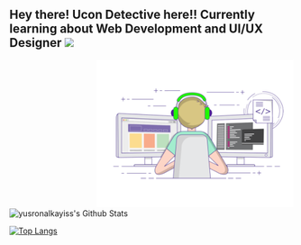 <h2> Hey there! Ucon Detective here!! Currently learning about Web Development and UI/UX Designer <img src="https://github.com/souvikguria98/souvikguria98/blob/master/Hi.gif" width="25"></h2>
<img align="right" alt="GIF" src="https://raw.githubusercontent.com/devSouvik/devSouvik/master/gif3.gif" width="350"/>





<br>

<img align="center" src="https://github-readme-stats.vercel.app/api?username=yusronalkayiss&include_all_commits=true&count_private=true&show_icons=true&line_height=20&title_color=3EC70B&icon_color=3EC70B&text_color=D3D3D3&bg_color=0,000000,2E0249" alt="yusronalkayiss's Github Stats">

</br>

[![Top Langs](https://github-readme-stats.vercel.app/api/top-langs/?username=yusronalkayiss&layout=compact&text_color=ffff&bg_color=0,000000,2E0249)](https://github.com/yusronalkayiss/github-readme-stats)


